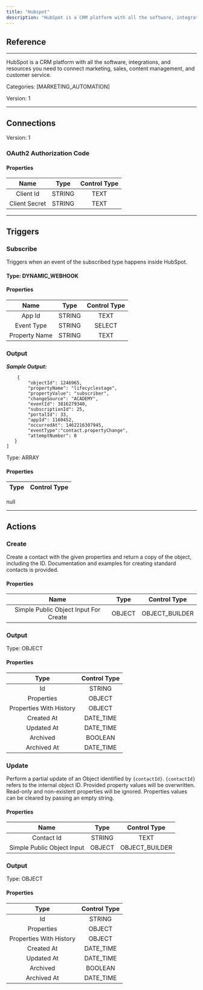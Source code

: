 ```yaml
---
title: "Hubspot"
description: "HubSpot is a CRM platform with all the software, integrations, and resources you need to connect marketing, sales, content management, and customer service."
---
```

## Reference
<hr />

HubSpot is a CRM platform with all the software, integrations, and resources you need to connect marketing, sales, content management, and customer service.


Categories: [MARKETING_AUTOMATION]


Version: 1

<hr />



## Connections

Version: 1


### OAuth2 Authorization Code

#### Properties

|      Name      |     Type     |     Control Type     |
|:--------------:|:------------:|:--------------------:|
| Client Id | STRING | TEXT  |
| Client Secret | STRING | TEXT  |





<hr />



## Triggers


### Subscribe
Triggers when an event of the subscribed type happens inside HubSpot.

#### Type: DYNAMIC_WEBHOOK
#### Properties

|      Name      |     Type     |     Control Type     |
|:--------------:|:------------:|:--------------------:|
| App Id | STRING | TEXT  |
| Event Type | STRING | SELECT  |
| Property Name | STRING | TEXT  |


### Output


___Sample Output:___

```[
    {
        "objectId": 1246965,
        "propertyName": "lifecyclestage",
        "propertyValue": "subscriber",
        "changeSource": "ACADEMY",
        "eventId": 3816279340,
        "subscriptionId": 25,
        "portalId": 33,
        "appId": 1160452,
        "occurredAt": 1462216307945,
        "eventType":"contact.propertyChange",
        "attemptNumber": 0
   }
]
```



Type: ARRAY

#### Properties

|     Type     |     Control Type     |
|:------------:|:--------------------:|
null






<hr />



## Actions


### Create
Create a contact with the given properties and return a copy of the object, including the ID. Documentation and examples for creating standard contacts is provided.

#### Properties

|      Name      |     Type     |     Control Type     |
|:--------------:|:------------:|:--------------------:|
| Simple Public Object Input For Create | OBJECT | OBJECT_BUILDER  |


### Output



Type: OBJECT

#### Properties

|     Type     |     Control Type     |
|:------------:|:--------------------:|
| Id | STRING | TEXT  |
| Properties | OBJECT | OBJECT_BUILDER  |
| Properties With History | OBJECT | OBJECT_BUILDER  |
| Created At | DATE_TIME | DATE_TIME  |
| Updated At | DATE_TIME | DATE_TIME  |
| Archived | BOOLEAN | SELECT  |
| Archived At | DATE_TIME | DATE_TIME  |





### Update
Perform a partial update of an Object identified by `{contactId}`. `{contactId}` refers to the internal object ID. Provided property values will be overwritten. Read-only and non-existent properties will be ignored. Properties values can be cleared by passing an empty string.

#### Properties

|      Name      |     Type     |     Control Type     |
|:--------------:|:------------:|:--------------------:|
| Contact Id | STRING | TEXT  |
| Simple Public Object Input | OBJECT | OBJECT_BUILDER  |


### Output



Type: OBJECT

#### Properties

|     Type     |     Control Type     |
|:------------:|:--------------------:|
| Id | STRING | TEXT  |
| Properties | OBJECT | OBJECT_BUILDER  |
| Properties With History | OBJECT | OBJECT_BUILDER  |
| Created At | DATE_TIME | DATE_TIME  |
| Updated At | DATE_TIME | DATE_TIME  |
| Archived | BOOLEAN | SELECT  |
| Archived At | DATE_TIME | DATE_TIME  |






